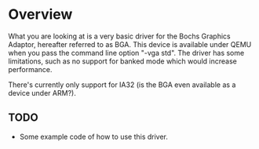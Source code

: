 <!--
     Copyright 2017, Data61, CSIRO (ABN 41 687 119 230)

     SPDX-License-Identifier: CC-BY-SA-4.0
-->

# Overview

What you are looking at is a very basic driver for the Bochs Graphics Adaptor,
hereafter referred to as BGA. This device is available under QEMU when you pass
the command line option "-vga std". The driver has some limitations, such as no
support for banked mode which would increase performance.

There's currently only support for IA32 (is the BGA even available as a device
under ARM?).

## TODO
 - Some example code of how to use this driver.
